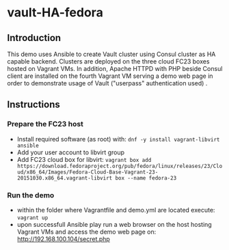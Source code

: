 # vault-HA-fedora
## Introduction

This demo uses Ansible to create Vault cluster using Consul cluster as HA capable backend. Clusters are deployed on the three cloud FC23 boxes hosted on Vagrant VMs. In addition, Apache HTTPD with PHP beside Consul client are installed on the fourth Vagrant VM serving a demo web page in order to demonstrate usage of Vault ("userpass" authentication used) .

## Instructions

### Prepare the FC23 host

- Install required software (as root) with: `dnf -y install vagrant-libvirt ansible`
- Add your user account to libvirt group
- Add FC23 cloud box for libvirt: `vagrant box add https://download.fedoraproject.org/pub/fedora/linux/releases/23/Cloud/x86_64/Images/Fedora-Cloud-Base-Vagrant-23-20151030.x86_64.vagrant-libvirt box --name fedora-23`

### Run the demo

- within the folder where Vagrantfile and demo.yml are located execute: `vagrant up`
- upon successfull Ansible play run a web browser on the host hosting Vagrant VMs and access the demo web page  on: http://192.168.100.104/secret.php
